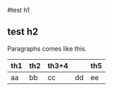 #test h1
## test h2
Paragraphs comes like this.

th1|th2|th3+4||th5|
--|--|--|--|--|
aa|bb|cc|dd|ee|
